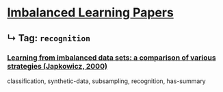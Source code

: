 # [Imbalanced Learning Papers](../README.md)
## ↳ Tag: `recognition`

### [Learning from imbalanced data sets: a comparison of various strategies (Japkowicz, 2000)](japkowicz2000learning.md)

classification, synthetic-data, subsampling, recognition, has-summary